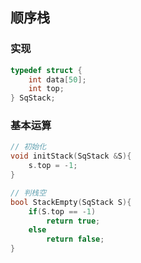 ## 顺序栈
### 实现
```c++
typedef struct {
    int data[50];
    int top;
} SqStack;
```

### 基本运算
```c++
// 初始化
void initStack(SqStack &S){
    s.top = -1;
}

// 判栈空
bool StackEmpty(SqStack S){
    if(S.top == -1)
        return true;
    else 
        return false;
}

```
